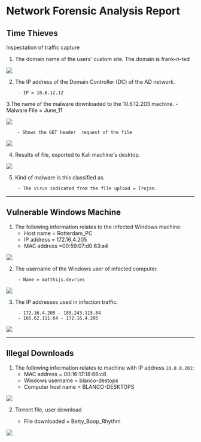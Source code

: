 # Network Forensic Analysis Report



## Time Thieves 
 Inspectation of traffic capture 

1. The domain name of the users' custom site.
The domain is frank-n-ted


<img src="Images/Custom_site.png">



2. The IP address of the Domain Controller (DC) of the AD network.

        - IP = 10.6.12.12

3.The name of the malware downloaded to the 10.6.12.203 machine.
        -   Malware File = June_11

<img src="Images/Malware_June11.png">

        - Shows the GET header  request of the file

<img src="Images/TCP_File_GETHeader.png">

   
4. Results of file, exported  to Kali machine's desktop.



<img src="Images/VirusTotal_Upload.png">


5. Kind of malware is this classified as.

        - The virus indicated from the file upload = Trojan.

---

## Vulnerable Windows Machine

1. The following information relates to the infected Windows machine:
    - Host name = Rotterdam_PC
    - IP address = 172.16.4.205
    - MAC address =00:59:07:d0:63:a4

<img src="Images/HOST_IP_MACadd.png">


2. The username of the Windows user of infected computer.

        - Name = matthijs.devries


<img src="Images/Comp_Infectedname.png">





3. The IP addresses used in infection traffic.

        - 172.16.4.205 - 185.243.115.84
        - 166.62.111.64 - 172.16.4.205


<img src="Images/IPs_Used.png">






---

## Illegal Downloads

1. The following information relates to machine with IP address `10.0.0.201`:
    - MAC address = 00:16:17:18:66:c8
    - Windows username = blanco-destops
    - Computer host name = BLANCO-DESKTOPS

<img src="Images/IP_10.0.0.201.png">

2. Torrent file, user download

    - File downloaded = Betty_Boop_Rhythm

<img src="Images/File_DL.png">

